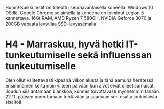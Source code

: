 Huom! Kaikki testit on toteuttu seuraavanlaisella koneella: Windows 10 OS:llä, Google Chrome selaimella ja koneena on toiminut Legion 5 kannettava. 16Gt RAM, AMD Ryzen 7 5800H, NVIDIA Geforce 3070 ja 200GB vapaata levytilaa SSD-levyasemalla.

# H4 - Marraskuu, hyvä hetki IT-tunkeutumiselle sekä influenssan tunkeutumiselle

Olen ollut valitettavasti kipeänä viikon alusta ja tänä aamuna herätessä ensimmäinen kerta noin viiteen päivään kun aivot eivät olleet sumuisat. Joudun siis antamaan blankkoa, kunnes toivottavasti myöhemmin tänään 22.11. pääsen pureutumaan tehtävään ja saamaan sen osalta jonkinlaista sisältöä.
